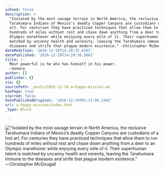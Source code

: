```yaml
---
inFeed: false
description: >-
  "Isolated by the most savage terrain in North America, the reclusive
  Tarahumara Indians of Mexico’s deadly Copper Canyons are custodians of a lost
  art. For centuries they have practiced techniques that allow them to run
  hundreds of miles without rest and chase down anything from a deer to an
  Olympic marathoner while enjoying every mile of it. Their superhuman talent is
  matched by uncanny health and serenity, leaving the Tarahumara immune to the
  diseases and strife that plague modern existence." ―Christopher McDougall
dateModified: '2016-12-29T14:29:35.616Z'
datePublished: '2016-12-29T14:29:36.506Z'
title: |-
  Most powerful is he who has himself in his power. 
  ―Seneca
author: []
publisher: {}
via: {}
sourcePath: _posts/2016-12-28-a-happy-mission.md
hasPage: true
starred: false
datePublishedOriginal: '2016-12-29T01:33:06.154Z'
url: a-happy-mission/index.html
_type: Blurb

---
```

!["Isolated by the most savage terrain in North America, the reclusive Tarahumara Indians of Mexico’s deadly Copper Canyons are custodians of a lost art. For centuries they have practiced techniques that allow them to run hundreds of miles without rest and chase down anything from a deer to an Olympic marathoner while enjoying every mile of it. Their superhuman talent is matched by uncanny health and serenity, leaving the Tarahumara immune to the diseases and strife that plague modern existence." ―Christopher McDougall](https://the-grid-user-content.s3-us-west-2.amazonaws.com/57326941-ab95-4b93-9243-a15dc92b296f.png)